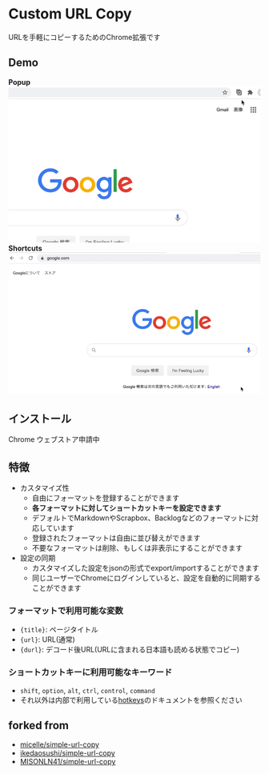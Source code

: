 Custom URL Copy
=====

URLを手軽にコピーするためのChrome拡張です

## Demo

**Popup**
![demo](assets/popup.gif)
**Shortcuts**
![demo](assets/shortcuts.gif)

## インストール
Chrome ウェブストア申請中
<!-- [Custom URL Copy - Chrome ウェブストア](https://chrome.google.com/webstore/detail/custom-url-copy/dnpmjheddkippkhokcphakckomnmmmom) -->

## 特徴
- カスタマイズ性
  - 自由にフォーマットを登録することができます
  - **各フォーマットに対してショートカットキーを設定できます**
  - デフォルトでMarkdownやScrapbox、Backlogなどのフォーマットに対応しています
  - 登録されたフォーマットは自由に並び替えができます
  - 不要なフォーマットは削除、もしくは非表示にすることができます
- 設定の同期
  - カスタマイズした設定をjsonの形式でexport/importすることができます
  - 同じユーザーでChromeにログインしていると、設定を自動的に同期することができます

### フォーマットで利用可能な変数
- `{title}`: ページタイトル
- `{url}`: URL(通常)
- `{durl}`: デコード後URL(URLに含まれる日本語も読める状態でコピー)

### ショートカットキーに利用可能なキーワード
- `shift`, `option`, `alt`, `ctrl`, `control`, `command`
- それ以外は内部で利用している[hotkeys](https://github.com/jaywcjlove/hotkeys#supported-keys)のドキュメントを参照ください

## forked from
- [micelle/simple-url-copy](https://github.com/micelle/simple-url-copy)
- [ikedaosushi/simple-url-copy](https://github.com/ikedaosushi/simple-url-copy)
- [MISONLN41/simple-url-copy](https://github.com/MISONLN41/simple-url-copy)
